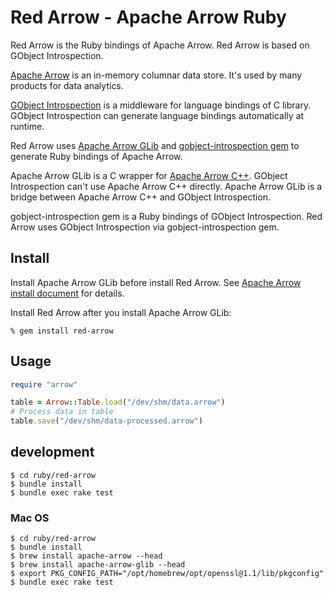 <!---
  Licensed to the Apache Software Foundation (ASF) under one
  or more contributor license agreements.  See the NOTICE file
  distributed with this work for additional information
  regarding copyright ownership.  The ASF licenses this file
  to you under the Apache License, Version 2.0 (the
  "License"); you may not use this file except in compliance
  with the License.  You may obtain a copy of the License at

    http://www.apache.org/licenses/LICENSE-2.0

  Unless required by applicable law or agreed to in writing,
  software distributed under the License is distributed on an
  "AS IS" BASIS, WITHOUT WARRANTIES OR CONDITIONS OF ANY
  KIND, either express or implied.  See the License for the
  specific language governing permissions and limitations
  under the License.
-->

# Red Arrow - Apache Arrow Ruby

Red Arrow is the Ruby bindings of Apache Arrow. Red Arrow is based on GObject Introspection.

[Apache Arrow](https://arrow.apache.org/) is an in-memory columnar data store. It's used by many products for data analytics.

[GObject Introspection](https://wiki.gnome.org/action/show/Projects/GObjectIntrospection) is a middleware for language bindings of C library. GObject Introspection can generate language bindings automatically at runtime.

Red Arrow uses [Apache Arrow GLib](https://github.com/apache/arrow/tree/master/c_glib) and [gobject-introspection gem](https://rubygems.org/gems/gobject-introspection) to generate Ruby bindings of Apache Arrow.

Apache Arrow GLib is a C wrapper for [Apache Arrow C++](https://github.com/apache/arrow/tree/master/cpp). GObject Introspection can't use Apache Arrow C++ directly. Apache Arrow GLib is a bridge between Apache Arrow C++ and GObject Introspection.

gobject-introspection gem is a Ruby bindings of GObject Introspection. Red Arrow uses GObject Introspection via gobject-introspection gem.

## Install

Install Apache Arrow GLib before install Red Arrow. See [Apache Arrow install document](https://arrow.apache.org/install/) for details.

Install Red Arrow after you install Apache Arrow GLib:

```console
% gem install red-arrow
```

## Usage

```ruby
require "arrow"

table = Arrow::Table.load("/dev/shm/data.arrow")
# Process data in table
table.save("/dev/shm/data-processed.arrow")
```

## development
```
$ cd ruby/red-arrow
$ bundle install
$ bundle exec rake test
```

### Mac OS
```
$ cd ruby/red-arrow
$ bundle install
$ brew install apache-arrow --head
$ brew install apache-arrow-glib --head
$ export PKG_CONFIG_PATH="/opt/homebrew/opt/openssl@1.1/lib/pkgconfig"
$ bundle exec rake test
```